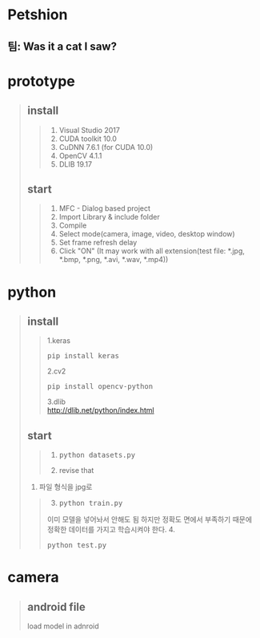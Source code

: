 Petshion
===
팀: Was it a cat I saw?
---
# prototype
>## install
>>1. Visual Studio 2017
>>2. CUDA toolkit 10.0
>>3. CuDNN 7.6.1 (for CUDA 10.0)
>>4. OpenCV 4.1.1
>>5. DLIB 19.17
>## start
>> 1. MFC - Dialog based project
>> 2. Import Library & include folder
>> 3. Compile
>> 4. Select mode(camera, image, video, desktop window)
>> 5. Set frame refresh delay
>> 6. Click "ON" (It may work with all extension(test file: *.jpg, *.bmp, *.png, *.avi, *.wav, *.mp4))

# python
> 
>## install
>>1.keras
>><pre>pip install keras</pre>
>>2.cv2
>><pre>pip install opencv-python</pre>
>>3.dlib<br>
>>http://dlib.net/python/index.html
>## start
>>1. <pre>python datasets.py</pre>
>>2. revise that
> 1. 파일 형식을 jpg로
>>3. <pre>python train.py</pre>
>> 이미 모델을 넣어놔서 안해도 됨 하지만 정확도 면에서 부족하기 때문에 정확한 데이터를 가지고
>>학습시켜야 한다. 
>>4. <pre>python test.py</pre>
>

# camera
>## android file
>load model in adnroid
